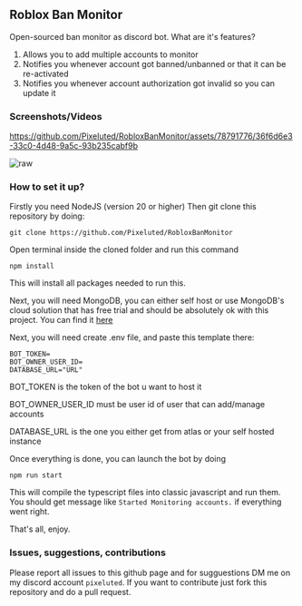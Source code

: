 ## Roblox Ban Monitor

Open-sourced ban monitor as discord bot. What are it's features?

1. Allows you to add multiple accounts to monitor
2. Notifies you whenever account got banned/unbanned or that it can be re-activated
3. Notifies you whenever account authorization got invalid so you can update it

### Screenshots/Videos

https://github.com/Pixeluted/RobloxBanMonitor/assets/78791776/36f6d6e3-33c0-4d48-9a5c-93b235cabf9b

![raw](https://github.com/Pixeluted/RobloxBanMonitor/assets/78791776/62fd2371-3e09-486a-ae0b-f7bf678b2e29)



### How to set it up?

Firstly you need NodeJS (version 20 or higher)
Then git clone this repository by doing:

```
git clone https://github.com/Pixeluted/RobloxBanMonitor
```

Open terminal inside the cloned folder and run this command

```
npm install
```

This will install all packages needed to run this.

Next, you will need MongoDB, you can either self host or use MongoDB's cloud solution that has free trial and should be absolutely ok with this project. You can find it [here](https://www.mongodb.com/atlas)

Next, you will need create .env file, and paste this template there:

```
BOT_TOKEN=
BOT_OWNER_USER_ID=
DATABASE_URL="URL"
```

BOT_TOKEN is the token of the bot u want to host it

BOT_OWNER_USER_ID must be user id of user that can add/manage accounts

DATABASE_URL is the one you either get from atlas or your self hosted instance

Once everything is done, you can launch the bot by doing

```
npm run start
```

This will compile the typescript files into classic javascript and run them. You should get message like `Started Monitoring accounts.` if everything went right.

That's all, enjoy.

### Issues, suggestions, contributions

Please report all issues to this github page and for sugguestions DM me on my discord account `pixeluted`.
If you want to contribute just fork this repository and do a pull request.
